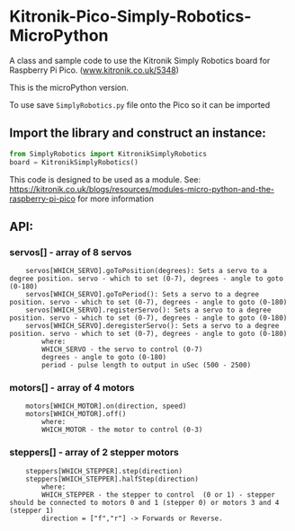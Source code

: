 # Kitronik-Pico-Simply-Robotics-MicroPython

A class and sample code to use the Kitronik Simply Robotics board for Raspberry Pi Pico. (www.kitronik.co.uk/5348)

This is the microPython version. 

To use save `SimplyRobotics.py` file onto the Pico so it can be imported

## Import the library and construct an instance:
``` python
from SimplyRobotics import KitronikSimplyRobotics
board = KitronikSimplyRobotics()
```

This code is designed to be used as a module. See: https://kitronik.co.uk/blogs/resources/modules-micro-python-and-the-raspberry-pi-pico for more information

## API:

   ### servos[] - array of 8 servos
        servos[WHICH_SERVO].goToPosition(degrees): Sets a servo to a degree position. servo - which to set (0-7), degrees - angle to goto (0-180)
        servos[WHICH_SERVO].goToPeriod(): Sets a servo to a degree position. servo - which to set (0-7), degrees - angle to goto (0-180)
        servos[WHICH_SERVO].registerServo(): Sets a servo to a degree position. servo - which to set (0-7), degrees - angle to goto (0-180)
        servos[WHICH_SERVO].deregisterServo(): Sets a servo to a degree position. servo - which to set (0-7), degrees - angle to goto (0-180)
            where:
            WHICH_SERVO - the servo to control (0-7)
            degrees - angle to goto (0-180)
            period - pulse length to output in uSec (500 - 2500)
            
        
   ### motors[] - array of 4 motors
        motors[WHICH_MOTOR].on(direction, speed)
        motors[WHICH_MOTOR].off()
            where:
            WHICH_MOTOR - the motor to control (0-3)
            
   ### steppers[] - array of 2 stepper motors
        steppers[WHICH_STEPPER].step(direction)
        steppers[WHICH_STEPPER].halfStep(direction)
            where:
            WHICH_STEPPER - the stepper to control  (0 or 1) - stepper should be connected to motors 0 and 1 (stepper 0) or motors 3 and 4 (stepper 1)
            direction = ["f","r"] -> Forwards or Reverse.
